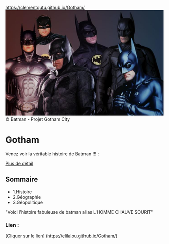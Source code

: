 https://clementgutu.github.io/Gotham/
![gotham](./asset/149433-tv-feature-what-order-should-you-watch-the-batman-movies-and-shows-image1-gyquc3whrm.jpg)
 &copy; Batman - Projet Gotham City
 # Gotham
 Venez voir la véritable histoire de Batman !!! : 

 [Plus de détail](https://elilalou.github.io/Gotham/)

 ## Sommaire
 * 1.Histoire
 * 2.Géographie
 * 3.Géopolitique 

"Voici l'histoire fabuleuse de batman alias L'HOMME CHAUVE SOURIT"

 ### Lien :
[Cliquer sur le lien] (https://elilalou.github.io/Gotham/)